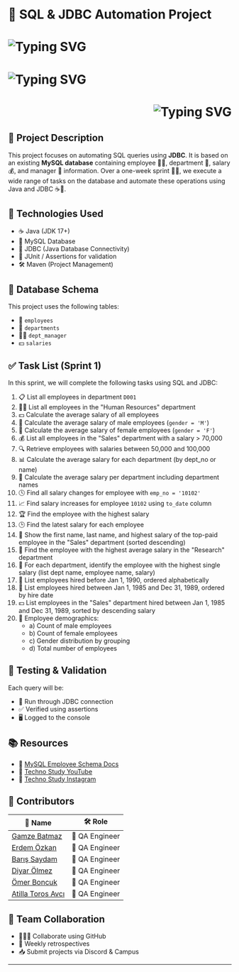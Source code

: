 # 🚀 SQL & JDBC Automation Project



<h1 align="left">
            <img src="https://readme-typing-svg.herokuapp.com?font=Courier+New&size=28&duration=3000&pause=1000&color=26A69A&center=true&vCenter=true&width=720&lines=📘+Seamless+Java+%2B+SQL+Integration;💡+Query%2C+Code%2C+Automate%2C+Test;🧑‍💻+Java+Based+Database+Workflows" alt="Typing SVG" />
</h1>

<h1 align="left">
            <img src="https://readme-typing-svg.herokuapp.com?font=Source+Code+Pro&size=26&duration=3000&pause=1000&color=FFB300&center=true&vCenter=true&width=750&lines=🏁+Agile+Sprint+Challenge;📌+21%2B+SQL+Tasks+Automated;🧪+Validated+%26+Tested+via+JDBC;💼+Team-Based+Dev+Workflow" alt="Typing SVG" />
</h1>

<h1 align="right">
  <img src="https://readme-typing-svg.herokuapp.com?font=Fira+Code&size=28&duration=3000&pause=1000&color=40C4FF&center=true&vCenter=true&width=750&lines=🚀+MySQL+%2B+JDBC+Automation+Project;📡+Database+Interaction+via+Java;🧪+Structured+Testing+%26+SQL+Execution" alt="Typing SVG" />
</h1>


## 📌 Project Description

This project focuses on automating SQL queries using **JDBC**. It is based on an existing **MySQL database** containing employee 👩‍💼, department 🏢, salary 💰, and manager 👔 information. Over a one-week sprint 🏃‍♂️, we execute a wide range of tasks on the database and automate these operations using Java and JDBC ☕🔌.


## 🔧 Technologies Used

- ☕ Java (JDK 17+)
- 💾 MySQL Database
- 🔌 JDBC (Java Database Connectivity)
- 🧪 JUnit / Assertions for validation
- 🛠 Maven (Project Management)

## 🧩 Database Schema

This project uses the following tables:
- 👥 `employees`
- 🏬 `departments`
- 👨‍💼 `dept_manager`
- 💵 `salaries`

## ✅ Task List (Sprint 1)

In this sprint, we will complete the following tasks using SQL and JDBC:

1. 📋 List all employees in department `D001`  
2. 🧑‍💼 List all employees in the "Human Resources" department  
3. 💵 Calculate the average salary of all employees  
4. 👨 Calculate the average salary of male employees (`gender = 'M'`)  
5. 👩 Calculate the average salary of female employees (`gender = 'F'`)  
6. 💰 List all employees in the "Sales" department with a salary > 70,000  
7. 🔍 Retrieve employees with salaries between 50,000 and 100,000  
8. 📊 Calculate the average salary for each department (by dept_no or name)  
9. 🏢 Calculate the average salary per department including department names  
10. 🕓 Find all salary changes for employee with `emp_no = '10102'`  
11. 📈 Find salary increases for employee `10102` using `to_date` column  
12. 🏆 Find the employee with the highest salary  
13. 🕒 Find the latest salary for each employee  
14. 🥇 Show the first name, last name, and highest salary of the top-paid employee in the "Sales" department (sorted descending)  
15. 🔬 Find the employee with the highest average salary in the "Research" department  
16. 💼 For each department, identify the employee with the highest single salary (list dept name, employee name, salary)  
18. 📅 List employees hired before Jan 1, 1990, ordered alphabetically  
19. 📅 List employees hired between Jan 1, 1985 and Dec 31, 1989, ordered by hire date  
20. 💵 List employees in the "Sales" department hired between Jan 1, 1985 and Dec 31, 1989, sorted by descending salary  
21. 👥 Employee demographics:  
    - a) Count of male employees  
    - b) Count of female employees  
    - c) Gender distribution by grouping  
    - d) Total number of employees  


## 🧪 Testing & Validation

Each query will be:

- 🔌 Run through JDBC connection
- ✅ Verified using assertions
- 🖥️ Logged to the console

## 📚 Resources

- 📘 [MySQL Employee Schema Docs](https://dev.mysql.com/doc/employee/en/sakila-structure.html)
- 🎥 [Techno Study YouTube](https://www.youtube.com/@Techno_Study)
- 📸 [Techno Study Instagram](https://www.instagram.com/techno.study/)


## 👥 Contributors

| 👤 Name                                                  | 🛠️ Role             |
|----------------------------------------------------------|---------------------|
| [Gamze Batmaz](https://github.com/GAMZE3845)             | 🧪 QA Engineer       |
| [Erdem Özkan](https://github.com/ErdemOzkann)            | 🧪 QA Engineer       |
| [Barış Saydam](https://github.com/BarisSaydam)           | 🧪 QA Engineer       |
| [Diyar Ölmez](https://github.com/diyarolmezz)            | 🧪 QA Engineer       |
| [Ömer Boncuk](https://github.com/OmerBoncuk)             | 🧪 QA Engineer       |
| [Atilla Toros Avcı](https://github.com/AtillaTorosAvci)  | 🧪 QA Engineer       |

## 🤝 Team Collaboration

- 🧑‍🤝‍🧑 Collaborate using GitHub
- 📅 Weekly retrospectives
- 📥 Submit projects via Discord & Campus

---

